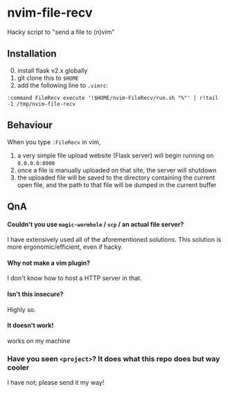 # nvim-file-recv
Hacky script to "send a file to (n)vim"

## Installation
0. install flask v2.x globally
1. git clone this to `$HOME`
2. add the following line to `.vimrc`:
```vimrc
:command FileRecv execute '!$HOME/nvim-FileRecv/run.sh "%"' | r!tail -1 /tmp/nvim-file-recv
```

## Behaviour
When you type `:FileRecv` in vim,
1. a very simple file upload website (Flask server) will begin running on `0.0.0.0:8000`
2. once a file is manually uploaded on that site, the server will shutdown
3. the uploaded file will be saved to the directory containing the current open file, and the path to that file will be dumped in the current buffer

## QnA
#### Couldn't you use `magic-wormhole` / `scp` / an actual file server?
I have extensively used all of the aforementioned solutions. This solution is more ergonomic/efficient, even if hacky.

#### Why not make a vim plugin?
I don't know how to host a HTTP server in that.

#### Isn't this insecure?
Highly so.

#### It doesn't work!
works on my machine

### Have you seen `<project>`? It does what this repo does but way cooler
I have not; please send it my way!
